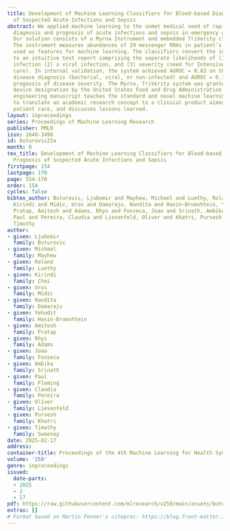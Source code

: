 ```yaml
---
title: Development of Machine Learning Classifiers for Blood-based Diagnosis and Prognosis
  of Suspected Acute Infections and Sepsis
abstract: We applied machine learning to the unmet medical need of rapid and accurate
  diagnosis and prognosis of acute infections and sepsis in emergency departments.
  Our solution consists of a Myrna Instrument and embedded TriVerity classifiers.
  The instrument measures abundances of 29 messenger RNAs in patient’s blood, subsequently
  used as features for machine learning. The classifiers convert the input features
  to an intuitive test report comprising the separate likelihoods of (1) a bacterial
  infection (2) a viral infection, and (3) severity (need for Intensive Care Unit-level
  care). In internal validation, the system achieved AUROC = 0.83 on the three-class
  disease diagnosis (bacterial, viral, or non-infected) and AUROC = 0.77 on binary
  prognosis of disease severity. The Myrna, TriVerity system was granted breakthrough
  device designation by the United States Food and Drug Administration (FDA). This
  engineering manuscript teaches the standard and novel machine learning methods used
  to translate an academic research concept to a clinical product aimed at improving
  patient care, and discusses lessons learned.
layout: inproceedings
series: Proceedings of Machine Learning Research
publisher: PMLR
issn: 2640-3498
id: buturovic25a
month: 0
tex_title: Development of Machine Learning Classifiers for Blood-based Diagnosis and
  Prognosis of Suspected Acute Infections and Sepsis
firstpage: 154
lastpage: 170
page: 154-170
order: 154
cycles: false
bibtex_author: Buturovic, Ljubomir and Mayhew, Michael and Luethy, Roland and Choi,
  Kirindi and Midic, Uros and Damaraju, Nandita and Hasin-Brumshtein, Yehudit and
  Pratap, Amitesh and Adams, Rhys and Fonseca, Joao and Srinath, Ambika and Fleming,
  Paul and Pereira, Claudia and Liesenfeld, Oliver and Khatri, Purvesh and Sweeney,
  Timothy
author:
- given: Ljubomir
  family: Buturovic
- given: Michael
  family: Mayhew
- given: Roland
  family: Luethy
- given: Kirindi
  family: Choi
- given: Uros
  family: Midic
- given: Nandita
  family: Damaraju
- given: Yehudit
  family: Hasin-Brumshtein
- given: Amitesh
  family: Pratap
- given: Rhys
  family: Adams
- given: Joao
  family: Fonseca
- given: Ambika
  family: Srinath
- given: Paul
  family: Fleming
- given: Claudia
  family: Pereira
- given: Oliver
  family: Liesenfeld
- given: Purvesh
  family: Khatri
- given: Timothy
  family: Sweeney
date: 2025-02-17
address:
container-title: Proceedings of the 4th Machine Learning for Health Symposium
volume: '259'
genre: inproceedings
issued:
  date-parts:
  - 2025
  - 2
  - 17
pdf: https://raw.githubusercontent.com/mlresearch/v259/main/assets/buturovic25a/buturovic25a.pdf
extras: []
# Format based on Martin Fenner's citeproc: https://blog.front-matter.io/posts/citeproc-yaml-for-bibliographies/
---
```

